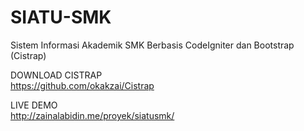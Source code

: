 SIATU-SMK
=========

Sistem Informasi Akademik SMK Berbasis CodeIgniter dan Bootstrap (Cistrap)<br />

DOWNLOAD CISTRAP<br>
https://github.com/okakzai/Cistrap <br />

LIVE DEMO<br>
http://zainalabidin.me/proyek/siatusmk/
